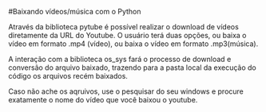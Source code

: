 #Baixando vídeos/música com o Python

Através da biblioteca pytube é possível realizar o download de vídeos diretamente da URL do Youtube.
O usuário terá duas opções, ou baixa o vídeo em formato .mp4 (vídeo), ou baixa o vídeo em formato .mp3(música).

A interação com a biblioteca os_sys fará o processo de download e conversão do arquivo baixado, trazendo para a pasta local da execução do código os arquivos recém baixados.

Caso não ache os aqruivos, use o pesquisar do seu windows e procure exatamente o nome do vídeo que você baixou o youtube.
